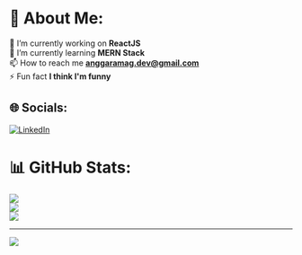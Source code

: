 # 💫 About Me:
🔭 I’m currently working on **ReactJS**<br>🌱 I’m currently learning **MERN Stack**<br>📫 How to reach me **anggaramag.dev@gmail.com**<br>⚡ Fun fact **I think I'm funny**


## 🌐 Socials:
[![LinkedIn](https://img.shields.io/badge/LinkedIn-%230077B5.svg?logo=linkedin&logoColor=white)](https://linkedin.com/in/anggaramag) 

# 📊 GitHub Stats:
![](https://github-readme-stats.vercel.app/api?username=anggaramag&theme=radical&hide_border=false&include_all_commits=true&count_private=true)<br/>
![](https://github-readme-streak-stats.herokuapp.com/?user=anggaramag&theme=radical&hide_border=false)<br/>
![](https://github-readme-stats.vercel.app/api/top-langs/?username=anggaramag&theme=radical&hide_border=false&include_all_commits=true&count_private=true&layout=compact)

---
[![](https://visitcount.itsvg.in/api?id=anggaramag&icon=0&color=1)](https://visitcount.itsvg.in)
